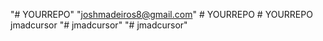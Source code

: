 "# YOURREPO" 
"joshmadeiros8@gmail.com" 
#   Y O U R R E P O  
 #   Y O U R R E P O  
 j m a d c u r s o r  
 "# jmadcursor" 
"# jmadcursor" 
